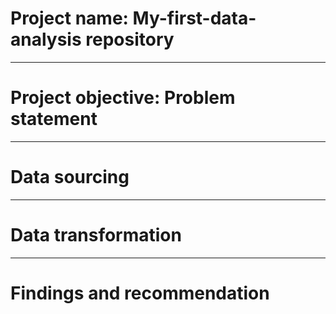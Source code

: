 # Project name: My-first-data-analysis repository

----
# Project objective: Problem statement



-----
# Data sourcing



-----
# Data transformation



-----
# Findings and recommendation
